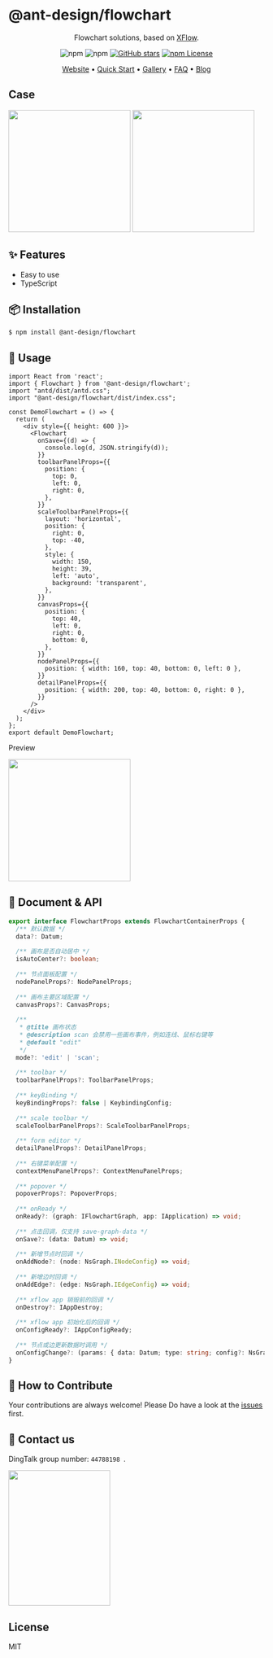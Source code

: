 # @ant-design/flowchart

<div align="center">

Flowchart solutions, based on  [XFlow](https://github.com/antvis/xflow).

![npm](https://img.shields.io/npm/v/@ant-design/charts)
![npm](https://img.shields.io/npm/dm/@ant-design/flowchart)
[![GitHub stars](https://img.shields.io/github/stars/ant-design/ant-design-charts)](https://github.com/ant-design/ant-design-charts/stargazers)
[![npm License](https://img.shields.io/npm/l/@ant-design/charts.svg)](https://www.npmjs.com/package/@ant-design/charts)

<p align="center">
  <a href="https://charts.ant.design/">Website</a> •
  <a href="https://charts.ant.design/en/docs/manual/getting-started">Quick Start</a> •
  <a href="https://charts.ant.design/en/examples/gallery">Gallery</a> •
  <a href="https://charts.ant.design/en/docs/manual/faq">FAQ</a> •
  <a href="https://www.yuque.com/antv/g2plot">Blog</a>
</p>

</div>

## Case

<img src=https://gw.alipayobjects.com/zos/antfincdn/4o%26HrctHA3/bcbfb761-4fbb-4bc9-8875-8e71853f3253.png height=240 />
<img src=https://gw.alipayobjects.com/mdn/rms_19b204/afts/img/A*ixVAQrEoCTcAAAAAAAAAAAAAARQnAQ height=240 />


## ✨ Features

- Easy to use
- TypeScript

## 📦 Installation

```bash | pure
$ npm install @ant-design/flowchart
```


## 🔨 Usage

```tsx | pure
import React from 'react';
import { Flowchart } from '@ant-design/flowchart';
import "antd/dist/antd.css";
import "@ant-design/flowchart/dist/index.css";

const DemoFlowchart = () => {
  return (
    <div style={{ height: 600 }}>
      <Flowchart
        onSave={(d) => {
          console.log(d, JSON.stringify(d));
        }}
        toolbarPanelProps={{
          position: {
            top: 0,
            left: 0,
            right: 0,
          },
        }}
        scaleToolbarPanelProps={{
          layout: 'horizontal',
          position: {
            right: 0,
            top: -40,
          },
          style: {
            width: 150,
            height: 39,
            left: 'auto',
            background: 'transparent',
          },
        }}
        canvasProps={{
          position: {
            top: 40,
            left: 0,
            right: 0,
            bottom: 0,
          },
        }}
        nodePanelProps={{
          position: { width: 160, top: 40, bottom: 0, left: 0 },
        }}
        detailPanelProps={{
          position: { width: 200, top: 40, bottom: 0, right: 0 },
        }}
      />
    </div>
  );
};
export default DemoFlowchart;
```

Preview

<img src=https://gw.alipayobjects.com/zos/antfincdn/gqf81qzYtJ/ae69e47b-2e1c-4dbb-9619-9a852b402d5c.png height=240>


## 📜 Document & API

```ts
export interface FlowchartProps extends FlowchartContainerProps {
  /** 默认数据 */
  data?: Datum;
  
  /** 画布是否自动居中 */
  isAutoCenter?: boolean;
  
  /** 节点面板配置 */
  nodePanelProps?: NodePanelProps;
  
  /** 画布主要区域配置 */
  canvasProps?: CanvasProps;
  
  /**
   * @title 画布状态
   * @description scan 会禁用一些画布事件，例如连线、鼠标右键等
   * @default "edit"
   */
  mode?: 'edit' | 'scan';
  
  /** toolbar */
  toolbarPanelProps?: ToolbarPanelProps;
  
  /** keyBinding */
  keyBindingProps?: false | KeybindingConfig;
  
  /** scale toolbar */
  scaleToolbarPanelProps?: ScaleToolbarPanelProps;
  
  /** form editor */
  detailPanelProps?: DetailPanelProps;
  
  /** 右键菜单配置 */
  contextMenuPanelProps?: ContextMenuPanelProps;
  
  /** popover */
  popoverProps?: PopoverProps;
  
  /** onReady */
  onReady?: (graph: IFlowchartGraph, app: IApplication) => void;
  
  /** 点击回调，仅支持 save-graph-data */
  onSave?: (data: Datum) => void;
  
  /** 新增节点时回调 */
  onAddNode?: (node: NsGraph.INodeConfig) => void;
  
  /** 新增边时回调 */
  onAddEdge?: (edge: NsGraph.IEdgeConfig) => void;
  
  /** xflow app 销毁前的回调 */
  onDestroy?: IAppDestroy;
  
  /** xflow app 初始化后的回调 */
  onConfigReady?: IAppConfigReady;
  
  /** 节点或边更新数据时调用 */
  onConfigChange?: (params: { data: Datum; type: string; config?: NsGraph.INodeConfig | NsGraph.IEdgeConfig }) => void;
}
```


## 🤝 How to Contribute

Your contributions are always welcome! Please Do have a look at the [issues](https://github.com/ant-design/ant-design-charts/issues) first.


## 📧 Contact us

DingTalk group number: `44788198 `.

<img src="https://gw.alipayobjects.com/zos/antfincdn/bi1LxWeIEj/32f85bbf-a06e-4046-96e5-417126bffeaf.png" width="200" height="266" />


## License

MIT
